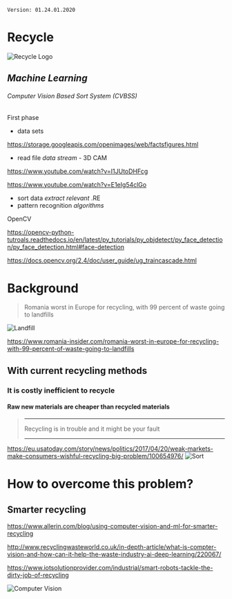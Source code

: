     Version: 01.24.01.2020

# Recycle
![Recycle Logo](https://encrypted-tbn0.gstatic.com/images?q=tbn%3AANd9GcRTCGGkXo16_F5p4dy8NQEzJQiic8C1hf0oLYlX764Z_qgbZXM-)    
## *Machine Learning* 
###### Computer Vision Based Sort System (CVBSS)
First phase

* data sets

https://storage.googleapis.com/openimages/web/factsfigures.html

* read file *data stream* - 3D CAM

https://www.youtube.com/watch?v=I1JUtoDHFcg

https://www.youtube.com/watch?v=E1eIg54clGo

* sort data *extract relevant* .RE
* pattern recognition *algorithms* 

OpenCV

https://opencv-python-tutroals.readthedocs.io/en/latest/py_tutorials/py_objdetect/py_face_detection/py_face_detection.html#face-detection

https://docs.opencv.org/2.4/doc/user_guide/ug_traincascade.html

##

# Background   
   
>Romania worst in Europe for recycling, 
>with 99 percent of waste going to landfills
>
![Landfill](https://www.romania-insider.com/sites/default/files/styles/article_large_image/public/featured_images/landfill-landscape.jpg)

https://www.romania-insider.com/romania-worst-in-europe-for-recycling-with-99-percent-of-waste-going-to-landfills

## With current recycling methods
### It is costly inefficient to recycle 
#### Raw new materials are cheaper than recycled materials

> ------------------
>Recycling is in trouble 
>and it might be your fault
>
> -------------------

https://eu.usatoday.com/story/news/politics/2017/04/20/weak-markets-make-consumers-wishful-recycling-big-problem/100654976/
![Sort](https://www.gannett-cdn.com/media/2017/04/19/USATODAY/USATODAY/636282189162779270-XXX-JJC16661.JPG?width=1080&quality=50)


# How to overcome this problem?
## Smarter recycling
https://www.allerin.com/blog/using-computer-vision-and-ml-for-smarter-recycling

http://www.recyclingwasteworld.co.uk/in-depth-article/what-is-compter-vision-and-how-can-it-help-the-waste-industry-ai-deep-learning/220067/

https://www.iotsolutionprovider.com/industrial/smart-robots-tackle-the-dirty-job-of-recycling

![Computer Vision](https://www.iotsolutionprovider.com/sites/iotsolutionprovider/files/AMP_Neuron.JPG)


